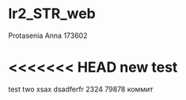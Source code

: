 # lr2_STR_web
Protasenia Anna
173602

 <<<<<<< HEAD
new test
=====
test two
xsax
dsadferfr
2324
79878
коммит